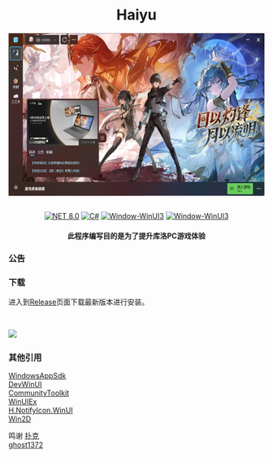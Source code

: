 <div align="center">
   <h1>Haiyu</h1>
   <img align="center" height="400" src="img/home.png" alt="Main" style="zoom:80%;" data-align="center">
   <br/>
   <br/>

   [![NET 8.0](https://img.shields.io/badge/dotnet-9.0-purple.svg?style=flat-square&color=512bd4)](https://learn.microsoft.com/zh-cn/dotnet/core/whats-new/dotnet-9/)
   [![C#](https://img.shields.io/badge/CSharp-14.0-purple.svg?style=flat-square&color=512bd4)](https://learn.microsoft.com/zh-cn/dotnet/csharp/)
   [![Window-WinUI3](https://img.shields.io/badge/WindowsAppSDK-v1.6-blue)](https://learn.microsoft.com/en-us/windows/apps/windows-app-sdk/)
   [![Window-WinUI3](https://img.shields.io/badge/AOT-purple)](https://learn.microsoft.com/zh-cn/dotnet/core/deploying/native-aot/interop/)

</div>

<div align="center">

<h4> 此程序编写目的是为了提升库洛PC游戏体验</h4>

</div>

### 公告


### 下载

进入到<a href="https://github.com/BlameTwo/WutheringWavesTool/releases">Release</a>页面下载最新版本进行安装。

<br>

[<img src="https://get.microsoft.com/images/zh-cn%20dark.svg" width="200"/>](https://apps.microsoft.com/detail/9p70bt6bvwfh?hl=zh-CN&gl=CN)

### 其他引用

[WindowsAppSdk](https://github.com/microsoft/WindowsAppSDK)
<br>
[DevWinUI](https://github.com/ghost1372/DevWinUI)
<br>
[CommunityToolkit](https://github.com/CommunityToolkit)
<br>
[WinUIEx](https://github.com/dotMorten/WinUIEx)
<br>
[H.NotifyIcon.WinUI](https://github.com/HavenDV/H.NotifyIcon)
<br>
[Win2D](https://github.com/microsoft/Win2D)
<br>

鸣谢
[扑克](https://github.com/Poker-sang)
<br>
[ghost1372](https://github.com/ghost1372)
